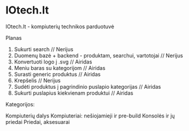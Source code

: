 # IOtech.lt
IOtech.lt - kompiuterių technikos parduotuvė

Planas
1. Sukurti search // Nerijus
2. Duomenų bazė + backend - produktam, searchui, vartotojai // Nerijus
4. Konvertuoti logo į .svg // Airidas
5. Meniu baras su kategorijom // Airidas
6. Surasti generic produktus // Airidas
7. Krepšelis // Nerijus
8. Sudėti produktus į pagrindinio puslapio kategorijas // Airidas
9. Sukurti puslapius kiekvienam produktui // Airidas 

Kategorijos:

Kompiuterių dalys
Kompiuteriai: nešiojamieji ir pre-build
Konsolės ir jų priedai
Priedai, aksesuarai